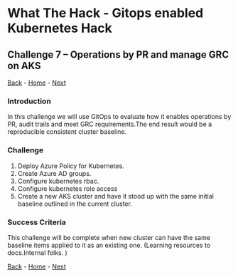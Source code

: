 # What The Hack - Gitops enabled Kubernetes Hack

## Challenge 7 – Operations by PR and manage GRC on AKS

[Back](challenge06.md) - [Home](../readme.md) - [Next](challenge08.md)

### Introduction

In this challenge we will use GitOps to evaluate how it enables operations by PR, audit trails and meet GRC requirements.The end result would be a reproducible consistent cluster baseline.

### Challenge

1. Deploy Azure Policy for Kubernetes.
2. Create Azure AD groups.
3. Configure kubernetes rbac.
1. Configure kubernetes role access
1. Create a new AKS cluster and have it stood up with the same initial baseline outlined in the current cluster.

### Success Criteria

This challenge will be complete when new cluster can have the same baseline items applied to it as an existing one. (Learning resources to docs.Internal folks. )

[Back](challenge06.md) - [Home](../readme.md) - [Next](challenge08.md)
